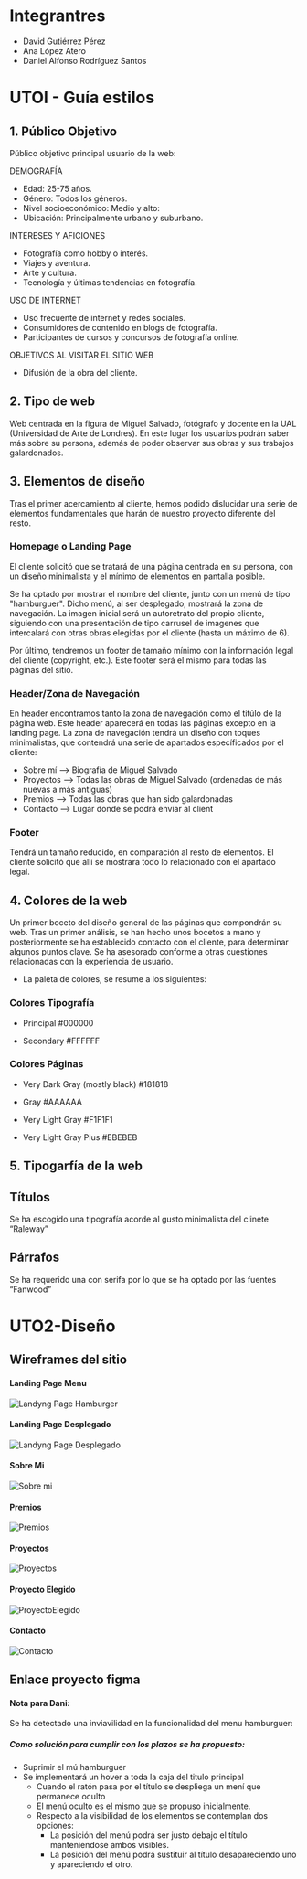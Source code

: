 # Integrantres
- David Gutiérrez Pérez
- Ana López Atero
- Daniel Alfonso Rodríguez Santos

# UTOI - Guía estilos
## 1. Público Objetivo

Público objetivo principal usuario de la web:

DEMOGRAFÍA
  - Edad: 25-75 años.
  - Género: Todos los géneros.
  - Nivel socioeconómico: Medio y alto:
  - Ubicación: Principalmente urbano y suburbano.

INTERESES Y AFICIONES
   - Fotografía como hobby o interés.
   - Viajes y aventura.
   - Arte y cultura.
   - Tecnología y últimas tendencias en fotografía.

USO DE INTERNET
   - Uso frecuente de internet y redes sociales.
   - Consumidores de contenido en blogs de fotografía.
   - Participantes de cursos y concursos de fotografía online.

OBJETIVOS AL VISITAR EL SITIO WEB
  - Difusión de la obra del cliente.


## 2. Tipo de web
Web centrada en la figura de Miguel Salvado, fotógrafo y docente en la UAL (Universidad de Arte de Londres). En este lugar los usuarios podrán saber más sobre su persona, además de poder observar sus obras y sus trabajos galardonados.
## 3. Elementos de diseño
 Tras el primer acercamiento al cliente, hemos podido dislucidar una serie de elementos fundamentales que harán de nuestro proyecto diferente del resto.
### Homepage o Landing Page
El cliente solicitó que se tratará de una página centrada en su persona, con un diseño minimalista y el mínimo de elementos en pantalla posible. 

Se ha optado por mostrar el nombre del cliente, junto con un menú de tipo "hamburguer". Dicho menú, al ser desplegado, mostrará la zona de navegación. La imagen inicial será un autoretrato del propio cliente, siguiendo con una presentación de tipo carrusel de imagenes que intercalará con otras obras elegidas por el cliente (hasta un máximo de 6). 

Por último, tendremos un footer de tamaño mínimo con la información legal del cliente (copyright, etc.). Este footer será el mismo para todas las páginas del sitio.

### Header/Zona de Navegación
En header encontramos tanto la zona de navegación como el titúlo de la página web. Este header aparecerá en todas las páginas excepto en la landing page.
La zona de navegación tendrá un diseño con toques minimalistas, que contendrá una serie de apartados específicados por el cliente:
- Sobre mí --> Biografía de Miguel Salvado 
- Proyectos --> Todas las obras de Miguel Salvado (ordenadas de más nuevas a más antiguas)
- Premios --> Todas las obras que han sido galardonadas
- Contacto --> Lugar donde se podrá enviar al client
### Footer
Tendrá un tamaño reducido, en comparación al resto de elementos. El cliente solicitó que allí se mostrara todo lo relacionado con el apartado legal.
## 4. Colores de la web
Un primer boceto del diseño general de las páginas que compondrán su web. 
Tras un primer análisis, se han hecho unos bocetos a mano y posteriormente se ha establecido contacto con el cliente, para determinar algunos puntos clave. Se ha asesorado conforme a otras cuestiones relacionadas con la experiencia de usuario.

* La paleta de colores, se resume a los siguientes:

### Colores Tipografía
- Principal
#000000

- Secondary
#FFFFFF

### Colores Páginas
- Very Dark Gray (mostly black)
#181818

- Gray
#AAAAAA

- Very Light Gray 
#F1F1F1

- Very Light Gray Plus
#EBEBEB



## 5. Tipogarfía de la web
## Títulos
Se ha escogido una tipografía acorde al gusto minimalista del clinete “Raleway”

## Párrafos
Se ha requerido una con serifa por lo que se ha optado por las fuentes “Fanwood”

# UTO2-Diseño
## Wireframes del sitio
#### Landing Page Menu
![Landyng Page Hamburger](https://raw.githubusercontent.com/dgutper960/diw_sitio_MiguelSalvado/master/src/assets/images/wireframes/LandingPageHamburger.png)

#### Landing Page Desplegado
![Landyng Page Desplegado](https://raw.githubusercontent.com/dgutper960/diw_sitio_MiguelSalvado/master/src/assets/images/wireframes/LandingPageDesplegado.png)

#### Sobre Mi
![Sobre mi](https://raw.githubusercontent.com/dgutper960/diw_sitio_MiguelSalvado/master/src/assets/images/wireframes/SobreMi.png)

#### Premios
![Premios](https://raw.githubusercontent.com/dgutper960/diw_sitio_MiguelSalvado/master/src/assets/images/wireframes/Premios.png)

#### Proyectos
![Proyectos](https://raw.githubusercontent.com/dgutper960/diw_sitio_MiguelSalvado/master/src/assets/images/wireframes/Proyectos.png)

#### Proyecto Elegido
![ProyectoElegido](https://raw.githubusercontent.com/dgutper960/diw_sitio_MiguelSalvado/master/src/assets/images/wireframes/ProyectoElegido.png)

#### Contacto
![Contacto](https://raw.githubusercontent.com/dgutper960/diw_sitio_MiguelSalvado/master/src/assets/images/wireframes/Contacto.png)

## Enlace proyecto figma 


#### Nota para Dani:
Se ha detectado una inviavilidad en la funcionalidad del menu hamburguer:
##### Como solución para cumplir con los plazos se ha propuesto:
- Suprimir el mú hamburguer
- Se implementará un hover a toda la caja del titulo principal
    - Cuando el ratón pasa por el título se despliega un mení que permanece oculto
    - El menú oculto es el mismo que se propuso inicialmente.
    - Respecto a la visibilidad de los elementos se contemplan dos opciones:
        - La posición del menú podrá ser justo debajo el título manteniendose ambos visibles.
        - La posición del menú podrá sustituir al título desapareciendo uno y apareciendo el otro. 

